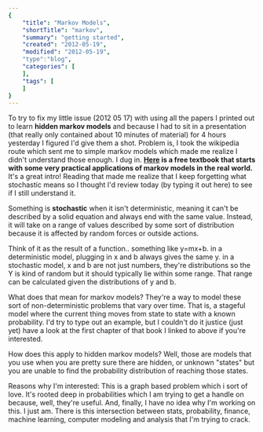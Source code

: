 ```yaml
---
{
    "title": "Markov Models",
    "shortTitle": "markov",
    "summary": "getting started",
    "created": "2012-05-19",
    "modified": "2012-05-19",
    "type":"blog",
    "categories": [
    ],
    "tags": [
    ]
}
---
```

To try to fix my little issue (2012 05 17) with using all the papers I
printed out to learn **hidden markov models** and because I had to sit
in a presentation (that really only contained about 10 minutes of
material) for 4 hours yesterday I figured I'd give them a shot. Problem
is, I took the wikipedia route which sent me to simple markov models
which made me realize I didn't understand those enough. I dug in.
**[Here](http://probability.ca/MT/) is a free textbook that starts with
some very practical applications of markov models in the real world.**
It's a great intro! Reading that made me realize that I keep forgetting
what stochastic means so I thought I'd review today (by typing it out
here) to see if I still understand it.

Something is **stochastic** when it isn't deterministic, meaning it
can't be described by a solid equation and always end with the same
value. Instead, it will take on a range of values described by some sort
of distribution because it is affected by random forces or outside
actions.

Think of it as the result of a function.. something like y=mx+b. in a
deterministic model, plugging in x and b always gives the same y. in a
stochastic model, x and b are not just numbers, they're distributions so
the Y is kind of random but it should typically lie within some range.
That range can be calculated given the distributions of y and b.

What does that mean for markov models? They're a way to model these sort
of non-deterministic problems that vary over time. That is, a stageful
model where the current thing moves from state to state with a known
probability. I'd try to type out an example, but I couldn't do it
justice (just yet) have a look at the first chapter of that book I
linked to above if you're interested.

How does this apply to hidden markov models? Well, those are models that
you use when you are pretty sure there are hidden, or unknown "states"
but you are unable to find the probability distribution of reaching
those states.

Reasons why I'm interested: This is a graph based problem which i sort
of love. It's rooted deep in probabilities which I am trying to get a
handle on because, well, they're useful. And, finally, I have no idea
why I'm working on this. I just am. There is this intersection between
stats, probability, finance, machine learning, computer modeling and
analysis that I'm trying to crack.